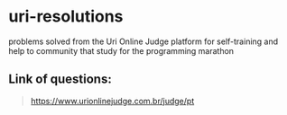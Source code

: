 # uri-resolutions
problems solved from the Uri Online Judge platform for self-training and help to community that study for the programming marathon

## Link of questions:
> https://www.urionlinejudge.com.br/judge/pt
